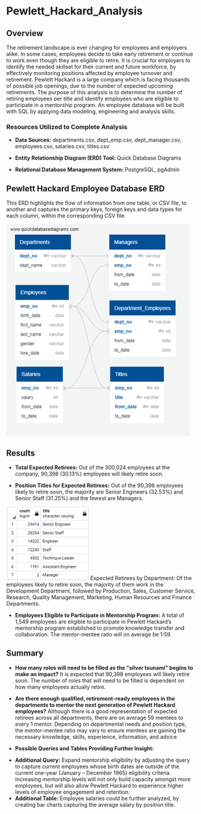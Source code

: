# Pewlett_Hackard_Analysis
## Overview
The retirement landscape is ever changing for employees and employers alike. In some cases, employees decide to take early retirement or continue to work even though they are eligible to retire. It is crucial for employers to identify the needed skillset for their current and future workforce, by effectively monitoring positions affected by employee turnover and retirement. Pewlett Hackard is a large company which is facing thousands of possible job openings, due to the number of expected upcoming retirements. The purpose of this analysis is to determine the number of retiring employees per title and identify employees who are eligible to participate in a mentorship program. An employee database will be built with SQL by applying data modeling, engineering and analysis skills.

### Resources Utilized to Complete Analysis
* **Data Sources:** departments.csv, dept_emp.csv, dept_manager.csv, employees.csv, salaries.csv, titles.csv

* **Entity Relationship Diagram (ERD) Tool:** Quick Database Diagrams

* **Relational Database Management System:** PostgreSQL, pgAdmin

## Pewlett Hackard Employee Database ERD
This ERD highlights the flow of information from one table, or CSV file, to another and captures the primary keys, foreign keys and data types for each column, within the corresponding CSV file.

![](Resources/EmplyeeDB.png)

## Results
* **Total Expected Retirees:** Out of the 300,024 employees at the company, 90,398 (30.13%) employees will likely retire soon.

* **Position Titles for Expected Retirees:** Out of the 90,398 employees likely to retire soon, the majority are Senior Engineers (32.53%) and Senior Staff (31.25%) and the fewest are Managers.

![](Resources/retiring_titles.png)
Expected Retirees by Department: Of the employees likely to retire soon, the majority of them work in the Development Department, followed by Production, Sales, Customer Service, Research, Quality Management, Marketing, Human Resources and Finance Departments.

* **Employees Eligible to Participate in Mentorship Program:** A total of 1,549 employees are eligible to participate in Pewlett Hackard’s mentorship program established to promote knowledge transfer and collaboration. The mentor-mentee ratio will on average be 1:59.

## Summary
* **How many roles will need to be filled as the "silver tsunami" begins to make an impact?** It is expected that 90,398 employees will likely retire soon. The number of roles that will need to be filled is dependent on how many employees actually retire.

* **Are there enough qualified, retirement-ready employees in the departments to mentor the next generation of Pewlett Hackard employees?** Although there is a good representation of expected retirees across all departments, there are on average 59 mentees to every 1 mentor. Depending on departmental needs and position type, the mentor-mentee ratio may vary to ensure mentees are gaining the necessary knowledge, skills, experience, information, and advice.

* **Possible Queries and Tables Providing Further Insight:**

- **Additional Query:** Expand mentorship eligibility by adjusting the query to capture current employees whose birth dates are outside of the current one-year (January – December 1965) eligibility criteria. Increasing mentorship levels will not only build capacity amongst more employees, but will also allow Pewlett Hackard to experience higher levels of employee engagement and retention.
- **Additional Table:** Employee salaries could be further analyzed, by creating bar charts capturing the average salary by position title.

